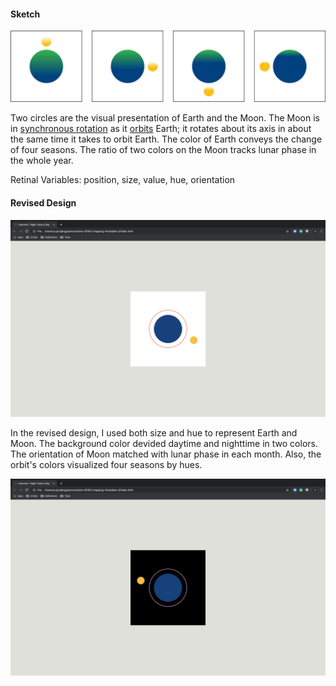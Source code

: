 #### Sketch
![illustrative images](./date-2-original.png)

Two circles are the visual presentation of Earth and the Moon. The Moon is in [synchronous rotation](https://en.wikipedia.org/wiki/Tidal_locking) as it [orbits](https://en.wikipedia.org/wiki/Orbit_of_the_Moon) Earth; it rotates about its axis in about the same time it takes to orbit Earth. The color of Earth conveys the change of four seasons. The ratio of two colors on the Moon tracks lunar phase in the whole year.

Retinal Variables: position, size, value, hue, orientation

#### Revised Design
![illustrative images](./date-2-revised-1.png)

In the revised design, I used both size and hue to represent Earth and Moon. The background color devided daytime and nighttime in two colors. The orientation of Moon matched with lunar phase in each month. Also, the orbit's colors visualized four seasons by hues.

![illustrative images](./date-2-revised-2.png)
